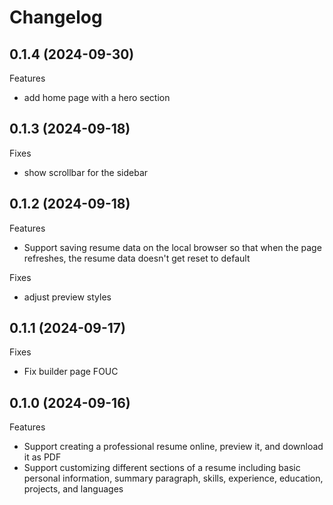# Changelog

## 0.1.4 (2024-09-30)

Features
- add home page with a hero section

## 0.1.3 (2024-09-18)

Fixes
- show scrollbar for the sidebar

## 0.1.2 (2024-09-18)

Features
- Support saving resume data on the local browser so that when the page refreshes, the resume data doesn't get reset to default

Fixes
- adjust preview styles

## 0.1.1 (2024-09-17)

Fixes
- Fix builder page FOUC

## 0.1.0 (2024-09-16)

Features
- Support creating a professional resume online, preview it, and download it as PDF
- Support customizing different sections of a resume including basic personal information, summary paragraph, skills, experience, education, projects, and languages
